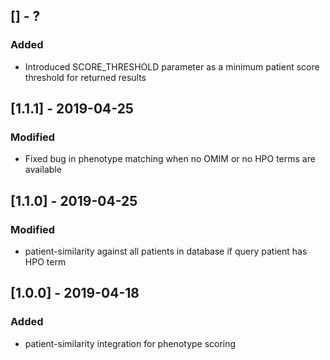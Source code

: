## [] - ?

### Added
- Introduced SCORE_THRESHOLD parameter as a minimum patient score threshold for returned results


## [1.1.1] - 2019-04-25

### Modified
-  Fixed bug in phenotype matching when no OMIM or no HPO terms are available


## [1.1.0] - 2019-04-25

### Modified
-  patient-similarity against all patients in database if query patient has HPO term


## [1.0.0] - 2019-04-18

### Added
-  patient-similarity integration for phenotype scoring
